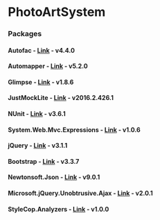 ﻿# PhotoArtSystem

### Packages
#### Autofac - [Link](https://autofac.org/) - v4.4.0
#### Automapper - [Link](http://automapper.org/) - v5.2.0
#### Glimpse - [Link](http://getglimpse.com/) - v1.8.6
#### JustMockLite - [Link](https://github.com/telerik/JustMockLite) - v2016.2.426.1
#### NUnit - [Link](http://nunit.org/) - v3.6.1
#### System.Web.Mvc.Expressions - [Link](https://github.com/ivaylokenov/ASP.NET-MVC-Lambda-Expression-Helpers) - v1.0.6
#### jQuery - [Link](http://jquery.com/) - v3.1.1
#### Bootstrap - [Link](http://getbootstrap.com/) - v3.3.7
#### Newtonsoft.Json - [Link](http://www.newtonsoft.com/json) - v9.0.1
#### Microsoft.jQuery.Unobtrusive.Ajax - [Link](https://www.nuget.org/packages/Microsoft.jQuery.Unobtrusive.Ajax) - v2.0.1
#### StyleCop.Analyzers - [Link](https://github.com/DotNetAnalyzers/StyleCopAnalyzers) - v1.0.0